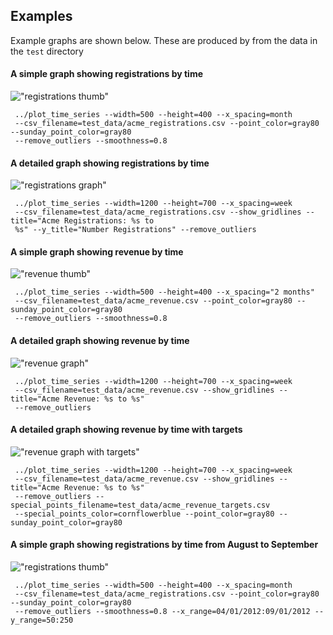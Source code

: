 ## Examples

Example graphs are shown below. These are produced by from the data in the `test` directory

#### A simple graph showing registrations by time
!["registrations thumb"](https://raw.github.com/doofdoofsf/plotTimeSeries/master/test/output/acme_registrations_thumb.png)

     ../plot_time_series --width=500 --height=400 --x_spacing=month 
     --csv_filename=test_data/acme_registrations.csv --point_color=gray80 --sunday_point_color=gray80 
     --remove_outliers --smoothness=0.8

#### A detailed graph showing registrations by time
!["registrations graph"](https://raw.github.com/doofdoofsf/plotTimeSeries/master/test/output/acme_registrations.png)

     ../plot_time_series --width=1200 --height=700 --x_spacing=week 
     --csv_filename=test_data/acme_registrations.csv --show_gridlines --title="Acme Registrations: %s to 
     %s" --y_title="Number Registrations" --remove_outliers

#### A simple graph showing revenue by time
!["revenue thumb"](https://raw.github.com/doofdoofsf/plotTimeSeries/master/test/output/acme_revenue_thumb.png)

     ../plot_time_series --width=500 --height=400 --x_spacing="2 months" 
     --csv_filename=test_data/acme_revenue.csv --point_color=gray80 --sunday_point_color=gray80 
     --remove_outliers --smoothness=0.8

#### A detailed graph showing revenue by time
!["revenue graph"](https://raw.github.com/doofdoofsf/plotTimeSeries/master/test/output/acme_revenue.png)

     ../plot_time_series --width=1200 --height=700 --x_spacing=week 
     --csv_filename=test_data/acme_revenue.csv --show_gridlines --title="Acme Revenue: %s to %s" 
     --remove_outliers

#### A detailed graph showing revenue by time with targets
!["revenue graph with targets"](https://raw.github.com/doofdoofsf/plotTimeSeries/master/test/output/acme_revenue_targets.png)

     ../plot_time_series --width=1200 --height=700 --x_spacing=week 
     --csv_filename=test_data/acme_revenue.csv --show_gridlines --title="Acme Revenue: %s to %s" 
     --remove_outliers --special_points_filename=test_data/acme_revenue_targets.csv 
     --special_points_color=cornflowerblue --point_color=gray80 --sunday_point_color=gray80

#### A simple graph showing registrations by time from August to September
!["registrations thumb"](https://raw.github.com/doofdoofsf/plotTimeSeries/master/test/output/acme_registrations_thumb_dates.png)

     ../plot_time_series --width=500 --height=400 --x_spacing=month 
     --csv_filename=test_data/acme_registrations.csv --point_color=gray80 --sunday_point_color=gray80 
     --remove_outliers --smoothness=0.8 --x_range=04/01/2012:09/01/2012 --y_range=50:250
